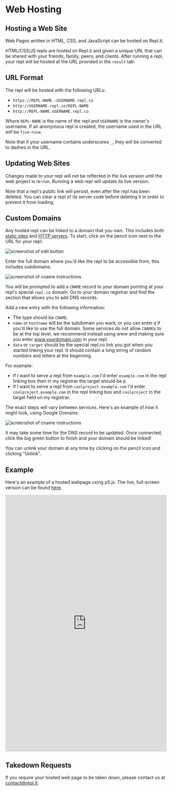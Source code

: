 # Web Hosting

## Hosting a Web Site

Web Pages written in HTML, CSS, and JavaScript can be hosted on Repl.it.

HTML/CSS/JS repls are hosted on Repl.it and given a unique URL that can be
shared with your friends, family, peers, and clients.  After running a repl,
your repl will be hosted at the URL provided in the `result` tab.

## URL Format

The repl will be hosted with the following URLs:
* `https://REPL-NAME--USERNAME.repl.co`
* `http://USERNAME.repl.co/REPL-NAME`
* `http://REPL-NAME.USERNAME.repl.co`

Where `REPL-NAME` is the name of the repl and `USERNAME` is the owner's username.
If an anonymous repl is created, the username used in the URL will be `five-nine`.

Note that if your username contains underscores `_`, they will be converted to dashes
in the URL.

## Updating Web Sites

Changes made to your repl will not be reflected in the live version until
the web project is re-run.  Running a web repl will update its live version.

Note that a repl's public link will persist, even after the repl has been deleted.
You can clear a repl of its server code before deleting it in order to prevent it
from loading.

## Custom Domains

Any hosted repl can be linked to a domain that you own. This includes both [static sites](#hosting-a-web-site) and [HTTP servers](/site/docs/repls/http-servers). To start, click on the pencil icon next to the URL for your repl:

![screenshot of edit button](https://replit.github.io/images/repls/edit-custom-domain-icon.png)

Enter the full domain where you'd like the repl to be accessible from, this includes subdomains.

![screenshot of cname instructions](https://replit.github.io/images/repls/custom-domain-cname.png)

You will be prompted to add a `CNAME` record to your domain pointing at your repl's special `repl.co` domain. Go to your domain registrar and find the section that allows you to add DNS records.

Add a new entry with the following information:
* The type should be `CNAME`.
* `name` or `hostname` will be the subdomain you want, or you can enter `@` if you'd like to use the full domain. Some services do not allow `CNAME`s to be at the top level, we recommend instead using www and making sure you enter www.yourdomain.com in your repl.
* `data` or `target` should be the special repl.co link you got when you started linking your repl. It should contain a long string of random numbers and letters at the beginning.

For example:
- If I want to serve a repl from `example.com` I'd enter `example.com` in the repl linking box then in my registrar the target should be `@`.
- If I want to serve a repl from `coolproject.example.com` I'd enter `coolproject.example.com` in the repl linking box and `coolproject` in the target field on my registrar.

The exact steps will vary between services. Here's an example of how it might look, using Google Domains:

![screenshot of cname instructions](https://replit.github.io/images/repls/google-setup-custom-domain.png)

It may take some time for the DNS record to be updated. Once connected, click the big green button to finish and your domain should be linked!

You can unlink your domain at any time by clicking on the pencil icon and clicking "Unlink".

## Example

Here's an example of a hosted webpage using p5.js.  The live, full-screen version
can be found [here](https://p5-demo--timmy_i_chen.repl.co).

<iframe height="800px" width="100%" src="https://repl.it/@timmy_i_chen/p5-demo?lite=true" scrolling="no" frameborder="no" allowtransparency="true" allowfullscreen="true" sandbox="allow-forms allow-pointer-lock allow-popups allow-same-origin allow-scripts allow-modals"></iframe>

## Takedown Requests

If you require your hosted web page to be taken down, please contact
us at [contact@repl.it](mailto:contact@repl.it).
